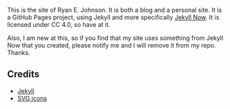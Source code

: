 This is the site of Ryan E. Johnson. It is both a blog and a personal site. It is a GitHub Pages project, using Jekyll and more specifically [Jekyll Now](https://github.com/barryclark/jekyll-now). It is licensed under CC 4.0, so have at it.  

Also, I am new at this, so if you find that my site uses something from Jekyll Now that you created, please notify me and I will remove it from my repo. Thanks.

## Credits

- [Jekyll](https://github.com/jekyll/jekyll)  
- [SVG icons](https://github.com/neilorangepeel/Free-Social-Icons)  
